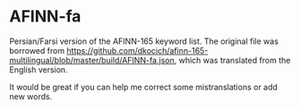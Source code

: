 # AFINN-fa
Persian/Farsi version of the AFINN-165 keyword list.
The original file was borrowed from
https://github.com/dkocich/afinn-165-multilingual/blob/master/build/AFINN-fa.json,
which was translated from the English version.

It would be great if you can help me correct some mistranslations or add new words.
